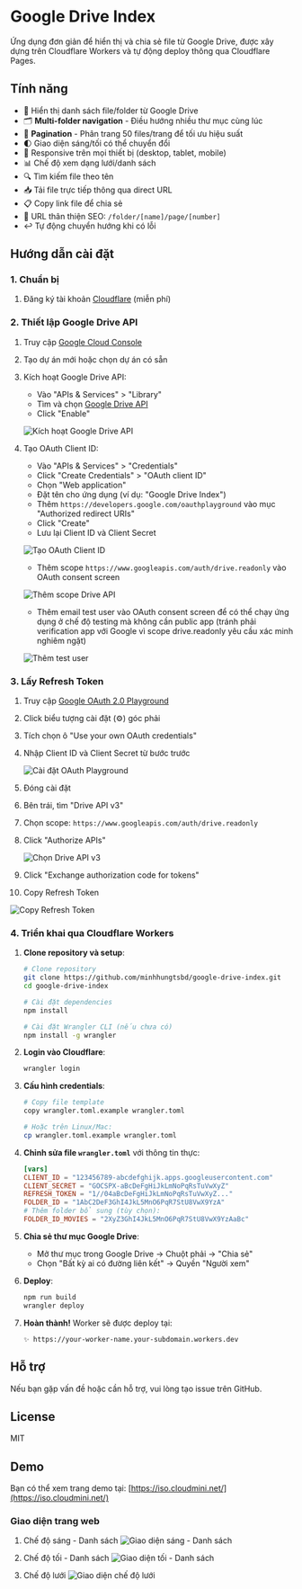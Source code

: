 # Google Drive Index

Ứng dụng đơn giản để hiển thị và chia sẻ file từ Google Drive, được xây dựng trên Cloudflare Workers và tự động deploy thông qua Cloudflare Pages.

## Tính năng

- 📁 Hiển thị danh sách file/folder từ Google Drive
- 🗂️ **Multi-folder navigation** - Điều hướng nhiều thư mục cùng lúc
- 📄 **Pagination** - Phân trang 50 files/trang để tối ưu hiệu suất
- 🌓 Giao diện sáng/tối có thể chuyển đổi
- 📱 Responsive trên mọi thiết bị (desktop, tablet, mobile)
- 📊 Chế độ xem dạng lưới/danh sách
- 🔍 Tìm kiếm file theo tên
- 📥 Tải file trực tiếp thông qua direct URL
- 📋 Copy link file để chia sẻ
- 🔗 URL thân thiện SEO: `/folder/[name]/page/[number]`
- ↩️ Tự động chuyển hướng khi có lỗi

## Hướng dẫn cài đặt

### 1. Chuẩn bị

1. Đăng ký tài khoản [Cloudflare](https://dash.cloudflare.com/sign-up) (miễn phí)

### 2. Thiết lập Google Drive API

1. Truy cập [Google Cloud Console](https://console.cloud.google.com)
2. Tạo dự án mới hoặc chọn dự án có sẵn
3. Kích hoạt Google Drive API:
   - Vào "APIs & Services" > "Library"
   - Tìm và chọn [Google Drive API](https://console.cloud.google.com/apis/library/drive.googleapis.com)
   - Click "Enable"

   ![Kích hoạt Google Drive API](https://i.vgy.me/vhdTv3.png)

4. Tạo OAuth Client ID:
   - Vào "APIs & Services" > "Credentials"
   - Click "Create Credentials" > "OAuth client ID"
   - Chọn "Web application"
   - Đặt tên cho ứng dụng (ví dụ: "Google Drive Index")
   - Thêm `https://developers.google.com/oauthplayground` vào mục "Authorized redirect URIs"
   - Click "Create"
   - Lưu lại Client ID và Client Secret

   ![Tạo OAuth Client ID](https://i.vgy.me/S4wkku.png)

   - Thêm scope `https://www.googleapis.com/auth/drive.readonly` vào OAuth consent screen

   ![Thêm scope Drive API](https://i.vgy.me/JerMaA.png)

   - Thêm email test user vào OAuth consent screen để có thể chạy ứng dụng ở chế độ testing mà không cần public app (tránh phải verification app với Google vì scope drive.readonly yêu cầu xác minh nghiêm ngặt)

   ![Thêm test user](https://i.vgy.me/76SUPM.png)

### 3. Lấy Refresh Token

1. Truy cập [Google OAuth 2.0 Playground](https://developers.google.com/oauthplayground/)
2. Click biểu tượng cài đặt (⚙️) góc phải
3. Tích chọn ô "Use your own OAuth credentials"
4. Nhập Client ID và Client Secret từ bước trước

   ![Cài đặt OAuth Playground](https://i.vgy.me/uRK5Kb.png)

5. Đóng cài đặt
6. Bên trái, tìm "Drive API v3"
7. Chọn scope: `https://www.googleapis.com/auth/drive.readonly`
8. Click "Authorize APIs"

   ![Chọn Drive API v3](https://i.vgy.me/0yTnWi.png)

9. Click "Exchange authorization code for tokens"
10. Copy Refresh Token

   ![Copy Refresh Token](https://i.vgy.me/XAtlY6.png)

### 4. Triển khai qua Cloudflare Workers

1. **Clone repository và setup**:
   ```bash
   # Clone repository
   git clone https://github.com/minhhungtsbd/google-drive-index.git
   cd google-drive-index
   
   # Cài đặt dependencies
   npm install
   
   # Cài đặt Wrangler CLI (nếu chưa có)
   npm install -g wrangler
   ```

2. **Login vào Cloudflare**:
   ```bash
   wrangler login
   ```

3. **Cấu hình credentials**:
   ```bash
   # Copy file template
   copy wrangler.toml.example wrangler.toml
   
   # Hoặc trên Linux/Mac:
   cp wrangler.toml.example wrangler.toml
   ```

4. **Chỉnh sửa file `wrangler.toml`** với thông tin thực:
   ```toml
   [vars]
   CLIENT_ID = "123456789-abcdefghijk.apps.googleusercontent.com"
   CLIENT_SECRET = "GOCSPX-aBcDeFgHiJkLmNoPqRsTuVwXyZ"
   REFRESH_TOKEN = "1//04aBcDeFgHiJkLmNoPqRsTuVwXyZ..."
   FOLDER_ID = "1AbC2DeF3GhI4JkL5MnO6PqR7StU8VwX9YzA"
   # Thêm folder bổ sung (tùy chọn):
   FOLDER_ID_MOVIES = "2XyZ3GhI4JkL5MnO6PqR7StU8VwX9YzAaBc"
   ```

5. **Chia sẻ thư mục Google Drive**:
   - Mở thư mục trong Google Drive → Chuột phải → "Chia sẻ"
   - Chọn "Bất kỳ ai có đường liên kết" → Quyền "Người xem"

6. **Deploy**:
   ```bash
   npm run build
   wrangler deploy
   ```

7. **Hoàn thành!** Worker sẽ được deploy tại:
   ```
   ✨ https://your-worker-name.your-subdomain.workers.dev
   ```



## Hỗ trợ

Nếu bạn gặp vấn đề hoặc cần hỗ trợ, vui lòng tạo issue trên GitHub.

## License

MIT

## Demo

Bạn có thể xem trang demo tại: [https://iso.cloudmini.net/](https://iso.cloudmini.net/)

### Giao diện trang web

1. Chế độ sáng - Danh sách
   ![Giao diện sáng - Danh sách](https://i.vgy.me/BZUo4O.png)

2. Chế độ tối - Danh sách
   ![Giao diện tối - Danh sách](https://i.vgy.me/3FBAeb.png)

3. Chế độ lưới
   ![Giao diện chế độ lưới](https://i.vgy.me/IKaBZG.png)
